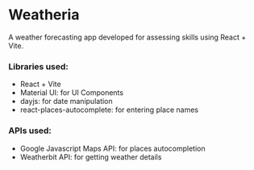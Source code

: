 # Weatheria

A weather forecasting app developed for assessing skills using React + Vite.

### Libraries used:

- React + Vite
- Material UI: for UI Components
- dayjs: for date manipulation
- react-places-autocomplete: for entering place names

### APIs used:

- Google Javascript Maps API: for places autocompletion
- Weatherbit API: for getting weather details
